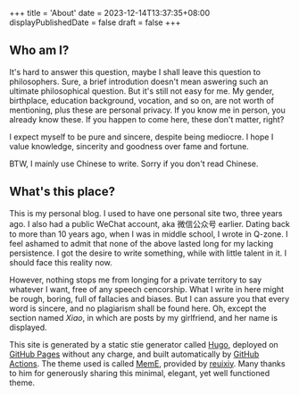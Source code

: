 +++
title = 'About'
date = 2023-12-14T13:37:35+08:00
displayPublishedDate = false
draft = false
+++

## Who am I?

It's hard to answer this question, maybe I shall leave this question to philosophers. Sure, a brief introdution doesn't mean aswering such an ultimate philosophical question. But it's still not easy for me. My gender, birthplace, education background, vocation, and so on, are not worth of mentioning, plus these are personal privacy. If you know me in person, you already know these. If you happen to come here, these don't matter, right?

I expect myself to be pure and sincere, despite being mediocre. I hope I value knowledge, sincerity and goodness over fame and fortune.

BTW, I mainly use Chinese to write. Sorry if you don't read Chinese.

## What's this place?

This is my personal blog. I used to have one personal site two, three years ago. I also had a public WeChat account, aka 微信公众号 earlier. Dating back to more than 10 years ago, when I was in middle school, I wrote in Q-zone. I feel ashamed to admit that none of the above lasted long for my lacking persistence. I got the desire to write something, while with little talent in it. I should face this reality now.

However, nothing stops me from longing for a private territory to say whatever I want, free of any speech cencorship. What I write in here might be rough, boring, full of fallacies and biases. But I can assure you that every word is sincere, and no plagiarism shall be found here. Oh, except the section named *Xiao*, in which are posts by my girlfriend, and her name is displayed.

This site is generated by a static stie generator called [Hugo](https://gohugo.io/), deployed on [GitHub Pages](https://pages.github.com/) without any charge, and built automatically by [GitHub Actions](https://github.com/features/actions). The theme used is called [MemE](https://github.com/reuixiy/hugo-theme-meme), provided by [reuixiy](https://io-oi.me/about/). Many thanks to him for generously sharing this minimal, elegant, yet well functioned theme.
